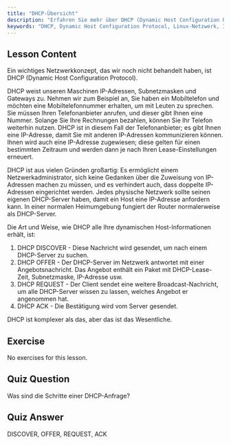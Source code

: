 ```yaml
---
title: "DHCP-Übersicht"
description: "Erfahren Sie mehr über DHCP (Dynamic Host Configuration Protocol) in Linux. Verstehen Sie, wie DHCP IP-Adressen zuweist und seinen vierstufigen Prozess. Beginnen Sie Ihre Linux-Netzwerkreise!"
keywords: "DHCP, Dynamic Host Configuration Protocol, Linux-Netzwerk, IP-Adresse, DHCP-Tutorial, Anfänger, Leitfaden"
---
```


## Lesson Content

Ein wichtiges Netzwerkkonzept, das wir noch nicht behandelt haben, ist DHCP (Dynamic Host Configuration Protocol).

DHCP weist unseren Maschinen IP-Adressen, Subnetzmasken und Gateways zu. Nehmen wir zum Beispiel an, Sie haben ein Mobiltelefon und möchten eine Mobiltelefonnummer erhalten, um mit Leuten zu sprechen. Sie müssen Ihren Telefonanbieter anrufen, und dieser gibt Ihnen eine Nummer. Solange Sie Ihre Rechnungen bezahlen, können Sie Ihr Telefon weiterhin nutzen. DHCP ist in diesem Fall der Telefonanbieter; es gibt Ihnen eine IP-Adresse, damit Sie mit anderen IP-Adressen kommunizieren können. Ihnen wird auch eine IP-Adresse zugewiesen; diese gelten für einen bestimmten Zeitraum und werden dann je nach Ihren Lease-Einstellungen erneuert.

DHCP ist aus vielen Gründen großartig: Es ermöglicht einem Netzwerkadministrator, sich keine Gedanken über die Zuweisung von IP-Adressen machen zu müssen, und es verhindert auch, dass doppelte IP-Adressen eingerichtet werden. Jedes physische Netzwerk sollte seinen eigenen DHCP-Server haben, damit ein Host eine IP-Adresse anfordern kann. In einer normalen Heimumgebung fungiert der Router normalerweise als DHCP-Server.

Die Art und Weise, wie DHCP alle Ihre dynamischen Host-Informationen erhält, ist:

1. DHCP DISCOVER - Diese Nachricht wird gesendet, um nach einem DHCP-Server zu suchen.
2. DHCP OFFER - Der DHCP-Server im Netzwerk antwortet mit einer Angebotsnachricht. Das Angebot enthält ein Paket mit DHCP-Lease-Zeit, Subnetzmaske, IP-Adresse usw.
3. DHCP REQUEST - Der Client sendet eine weitere Broadcast-Nachricht, um alle DHCP-Server wissen zu lassen, welches Angebot er angenommen hat.
4. DHCP ACK - Die Bestätigung wird vom Server gesendet.

DHCP ist komplexer als das, aber das ist das Wesentliche.

## Exercise

No exercises for this lesson.

## Quiz Question

Was sind die Schritte einer DHCP-Anfrage?

## Quiz Answer

DISCOVER, OFFER, REQUEST, ACK
